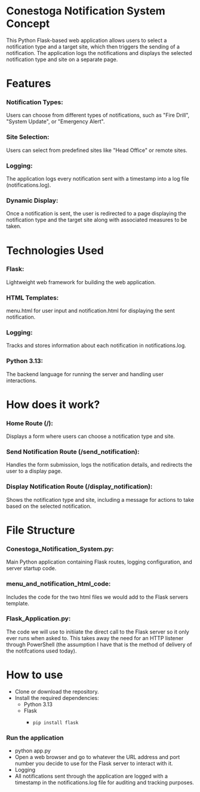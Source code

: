 # Conestoga Notification System Concept
This Python Flask-based web application allows users to select a notification type and a target site, which then triggers the sending of a notification. The application logs the notifications and displays the selected notification type and site on a separate page.

# Features
### Notification Types:
Users can choose from different types of notifications, such as "Fire Drill", "System Update", or "Emergency Alert".
### Site Selection: 
Users can select from predefined sites like "Head Office" or remote sites.
### Logging: 
The application logs every notification sent with a timestamp into a log file (notifications.log).
### Dynamic Display: 
Once a notification is sent, the user is redirected to a page displaying the notification type and the target site along with associated measures to be taken.

# Technologies Used
### Flask: 
Lightweight web framework for building the web application.
### HTML Templates: 
menu.html for user input and notification.html for displaying the sent notification.
### Logging: 
Tracks and stores information about each notification in notifications.log.
### Python 3.13: 
The backend language for running the server and handling user interactions.

# How does it work?
### Home Route (/): 
Displays a form where users can choose a notification type and site.
### Send Notification Route (/send_notification): 
Handles the form submission, logs the notification details, and redirects the user to a display page.
### Display Notification Route (/display_notification): 
Shows the notification type and site, including a message for actions to take based on the selected notification.

# File Structure
### Conestoga_Notification_System.py: 
Main Python application containing Flask routes, logging configuration, and server startup code.
### menu_and_notification_html_code: 
Includes the code for the two html files we would add to the Flask servers template. 
### Flask_Application.py: 
The code we will use to initiiate the direct call to the Flask server so it only ever runs when asked to. This takes away the need for an HTTP listener through PowerShell (the assumption I have that is the method of delivery of the notifcations used today).

# How to use
- Clone or download the repository.
- Install the required dependencies:
  - Python 3.13
  - Flask
    - ```
      pip install flask
      ```
### Run the application
- python app.py
- Open a web browser and go to whatever the URL address and port number you decide to use for the Flask server to interact with it. 
- Logging
- All notifications sent through the application are logged with a timestamp in the notifications.log file for auditing and tracking purposes.

